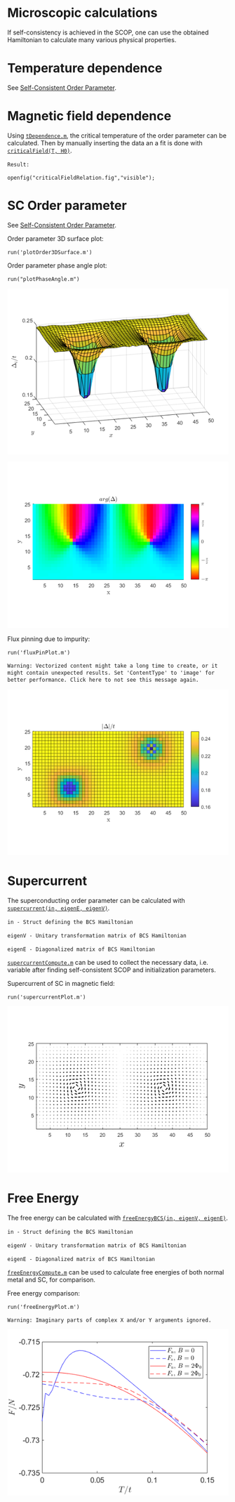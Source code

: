 # Microscopic calculations
  


If self-consistency is achieved in the SCOP, one can use the obtained Hamiltonian to calculate many various physical properties.


# Temperature dependence


See [Self-Consistent Order Parameter](..\selfconsistency\selfconsistency.md).


# Magnetic field dependence


Using [`tDependence.m`](..\selfconsistency\tDependence.m), the critical temperature of the order parameter can be calculated. Then by manually inserting the data an a fit is done with [`criticalField(T, H0)`](./criticalField.m).




`Result:`



```matlab:Code
openfig("criticalFieldRelation.fig","visible");
```

# SC Order parameter


See [Self-Consistent Order Parameter](..\selfconsistency\selfconsistency.md).




Order parameter 3D surface plot:



```matlab:Code
run('plotOrder3DSurface.m')
```



Order parameter phase angle plot:



```matlab:Code
run("plotPhaseAngle.m")
```


![figure_0.png](microscopic_images/figure_0.png)


![figure_1.png](microscopic_images/figure_1.png)



Flux pinning due to impurity:



```matlab:Code
run('fluxPinPlot.m')
```


```text:Output
Warning: Vectorized content might take a long time to create, or it might contain unexpected results. Set 'ContentType' to 'image' for better performance. Click here to not see this message again.
```


![figure_2.png](microscopic_images/figure_2.png)

# Supercurrent


The superconducting order parameter can be calculated with [`supercurrent(in, eigenE, eigenV)`](./supercurrent.m).




`in - Struct defining the BCS Hamiltonian`




`eigenV - Unitary transformation matrix of BCS Hamiltonian`




`eigenE - Diagonalized matrix of BCS Hamiltonian `


  


[`supercurrentCompute.m`](./supercurrentCompute.m) can be used to collect the necessary data, i.e. variable after finding self-consistent SCOP and initialization parameters.


  


Supercurrent of SC in magnetic field:



```matlab:Code
run('supercurrentPlot.m')
```


![figure_3.png](microscopic_images/figure_3.png)

# Free Energy


The free energy can be calculated with [`freeEnergyBCS(in, eigenV, eigenE)`](./freeEnergyBCS.m).




`in - Struct defining the BCS Hamiltonian`




`eigenV - Unitary transformation matrix of BCS Hamiltonian`




`eigenE - Diagonalized matrix of BCS Hamiltonian`


  


[`freeEnergyCompute.m`](./freeEnergyCompute.m) can be used to calculate free energies of both normal metal and SC, for comparison.


  


Free energy comparison:



```matlab:Code
run('freeEnergyPlot.m')
```


```text:Output
Warning: Imaginary parts of complex X and/or Y arguments ignored.
```


![figure_4.png](microscopic_images/figure_4.png)

